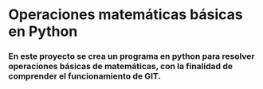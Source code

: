 # Operaciones matemáticas básicas en Python

### En este proyecto se crea un programa en python para resolver operaciones básicas de matemáticas, con la finalidad de comprender el funcionamiento de GIT.
